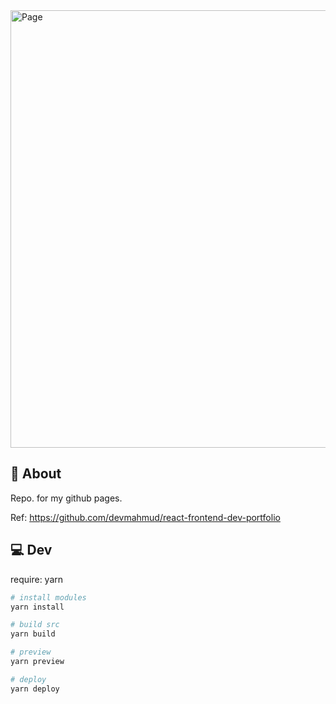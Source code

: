 <a href="https://takanarishimbo.github.io/">
  <picture>
    <source media="(prefers-color-scheme: dark)" srcset="https://raw.githubusercontent.com/TakanariShimbo/takanarishimbo.github.io/main/demo/my-page-dark.png" />
    <source media="(prefers-color-scheme: light)" srcset="https://raw.githubusercontent.com/TakanariShimbo/takanarishimbo.github.io/main/demo/my-page-light.png" />
    <img width="700" alt="Page" />
  </picture>
</a>

## 🚀 About

Repo. for my github pages.

Ref: https://github.com/devmahmud/react-frontend-dev-portfolio

## 💻 Dev

require: yarn

```sh
# install modules
yarn install

# build src
yarn build

# preview
yarn preview

# deploy
yarn deploy
```
